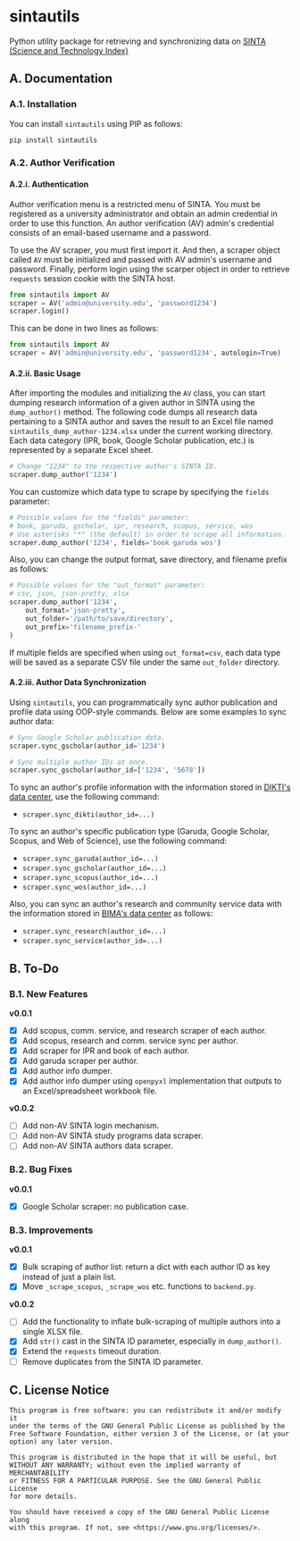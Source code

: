 # sintautils

Python utility package for retrieving and synchronizing data on [SINTA (Science and Technology Index)](https://sinta.kemdikbud.go.id)

## A. Documentation

### A.1. Installation

You can install `sintautils` using PIP as follows:

```sh
pip install sintautils
```

### A.2. Author Verification

#### A.2.i. Authentication

Author verification menu is a restricted menu of SINTA. You must be registered as a university administrator and obtain an admin credential in order to use this function. An author verification (AV) admin's credential consists of an email-based username and a password.

To use the AV scraper, you must first import it. And then, a scraper object called `AV` must be initialized and passed with AV admin's username and password. Finally, perform login using the scarper object in order to retrieve `requests` session cookie with the SINTA host.

```python
from sintautils import AV
scraper = AV('admin@university.edu', 'password1234')
scraper.login()
```

This can be done in two lines as follows:

```python
from sintautils import AV
scraper = AV('admin@university.edu', 'password1234', autologin=True)
```

#### A.2.ii. Basic Usage

After importing the modules and initializing the `AV` class, you can start dumping research information of a given author in SINTA using the `dump_author()` method. The following code dumps all research data pertaining to a SINTA author and saves the result to an Excel file named `sintautils_dump_author-1234.xlsx` under the current working directory. Each data category (IPR, book, Google Scholar publication, etc.) is represented by a separate Excel sheet.

```python
# Change "1234" to the respective author's SINTA ID.
scraper.dump_author('1234')
```

You can customize which data type to scrape by specifying the `fields` parameter:

```python
# Possible values for the "fields" parameter:
# book, garuda, gscholar, ipr, research, scopus, service, wos
# Use asterisks "*" (the default) in order to scrape all information.
scraper.dump_author('1234', fields='book garuda wos')
```

Also, you can change the output format, save directory, and filename prefix as follows:

```python
# Possible values for the "out_format" parameter:
# csv, json, json-pretty, xlsx
scraper.dump_author('1234',
    out_format='json-pretty',
    out_folder='/path/to/save/directory',
    out_prefix='filename_prefix-'
)
```

If multiple fields are specified when using `out_format=csv`, each data type will be saved as a separate CSV file under the same `out_folder` directory.

#### A.2.iii. Author Data Synchronization

Using `sintautils`, you can programmatically sync author publication and profile data using OOP-style commands. Below are some examples to sync author data:

```python
# Sync Google Scholar publication data.
scraper.sync_gscholar(author_id='1234')

# Sync multiple author IDs at once.
scraper.sync_gscholar(author_id=['1234', '5678'])
```

To sync an author's profile information with the information stored in [DIKTI's data center](https://pddikti.kemdiktisaintek.go.id/), use the following command:

- `scraper.sync_dikti(author_id=...)`

To sync an author's specific publication type (Garuda, Google Scholar, Scopus, and Web of Science), use the following command:

- `scraper.sync_garuda(author_id=...)`
- `scraper.sync_gscholar(author_id=...)`
- `scraper.sync_scopus(author_id=...)`
- `scraper.sync_wos(author_id=...)`

Also, you can sync an author's research and community service data with the information stored in [BIMA's data center](https://bima.kemdikbud.go.id/) as follows:

- `scraper.sync_research(author_id=...)`
- `scraper.sync_service(author_id=...)`

## B. To-Do

### B.1. New Features

**v0.0.1**

- [X] Add scopus, comm. service, and research scraper of each author.
- [X] Add scopus, research and comm. service sync per author.
- [X] Add scraper for IPR and book of each author.
- [X] Add garuda scraper per author.
- [X] Add author info dumper.
- [X] Add author info dumper using `openpyxl` implementation that outputs to an Excel/spreadsheet workbook file.

**v0.0.2**

- [ ] Add non-AV SINTA login mechanism.
- [ ] Add non-AV SINTA study programs data scraper.
- [ ] Add non-AV SINTA authors data scraper.

### B.2. Bug Fixes

**v0.0.1**

- [X] Google Scholar scraper: no publication case.

### B.3. Improvements

**v0.0.1**

- [X] Bulk scraping of author list: return a dict with each author ID as key instead of just a plain list.
- [X] Move `_scrape_scopus`, `_scrape_wos` etc. functions to `backend.py`.

**v0.0.2**

- [ ] Add the functionality to inflate bulk-scraping of multiple authors into a single XLSX file.
- [X] Add `str()` cast in the SINTA ID parameter, especially in `dump_author()`.
- [X] Extend the `requests` timeout duration.
- [ ] Remove duplicates from the SINTA ID parameter.

## C. License Notice

```
This program is free software: you can redistribute it and/or modify it
under the terms of the GNU General Public License as published by the
Free Software Foundation, either version 3 of the License, or (at your
option) any later version.

This program is distributed in the hope that it will be useful, but
WITHOUT ANY WARRANTY; without even the implied warranty of MERCHANTABILITY
or FITNESS FOR A PARTICULAR PURPOSE. See the GNU General Public License
for more details.

You should have received a copy of the GNU General Public License along
with this program. If not, see <https://www.gnu.org/licenses/>. 
```
